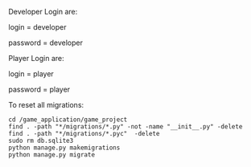 
Developer Login are:

login = developer

password = developer


Player Login are:

login = player

password = player


To reset all migrations:
```
cd /game_application/game_project
find . -path "*/migrations/*.py" -not -name "__init__.py" -delete
find . -path "*/migrations/*.pyc"  -delete
sudo rm db.sqlite3
python manage.py makemigrations
python manage.py migrate
```
